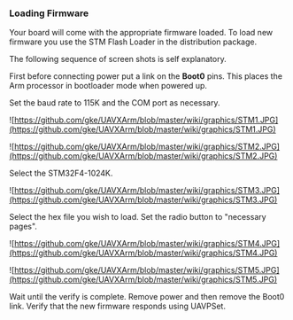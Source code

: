 ### Loading Firmware ###

Your board will come with the appropriate firmware loaded. To load new firmware you use the STM Flash Loader in the distribution package.

The following sequence of screen shots is self explanatory.

First before connecting power put a link on the **Boot0** pins. This places the Arm processor in bootloader mode when powered up.

Set the baud rate to 115K and the COM port as necessary.


![https://github.com/gke/UAVXArm/blob/master/wiki/graphics/STM1.JPG](https://github.com/gke/UAVXArm/blob/master/wiki/graphics/STM1.JPG)

![https://github.com/gke/UAVXArm/blob/master/wiki/graphics/STM2.JPG](https://github.com/gke/UAVXArm/blob/master/wiki/graphics/STM2.JPG)

Select the STM32F4-1024K.

![https://github.com/gke/UAVXArm/blob/master/wiki/graphics/STM3.JPG](https://github.com/gke/UAVXArm/blob/master/wiki/graphics/STM3.JPG)

Select the hex file you wish to load. Set the radio button to "necessary pages".

![https://github.com/gke/UAVXArm/blob/master/wiki/graphics/STM4.JPG](https://github.com/gke/UAVXArm/blob/master/wiki/graphics/STM4.JPG)

![https://github.com/gke/UAVXArm/blob/master/wiki/graphics/STM5.JPG](https://github.com/gke/UAVXArm/blob/master/wiki/graphics/STM5.JPG)

Wait until the verify is complete. Remove power and then remove the Boot0 link. Verify that the new firmware responds using UAVPSet.
